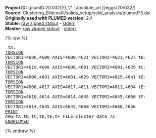 **Project ID:** [plumID:20.032]({{ '/' | absolute_url }}eggs/20/032/)  
**Source:** Clustering_Sildenafil/solids_setup/solid_analysis/plumed73.dat  
**Originally used with PLUMED version:** 2.4  
**Stable:** [raw zipped stdout](plumed73.dat.plumed.stdout.txt.zip) - [stderr](plumed73.dat.plumed.stderr)  
**Master:** [raw zipped stdout](plumed73.dat.plumed_master.stdout.txt.zip) - [stderr](plumed73.dat.plumed_master.stderr)  

{% raw %}<pre>
tA: <a href="https://plumed.github.io/doc-master/user-doc/html/_t_o_r_s_i_o_n.html">TORSION</a> VECTOR1=4606,4600 AXIS=4600,4621 VECTOR2=4621,4627
tB: <a href="https://plumed.github.io/doc-master/user-doc/html/_t_o_r_s_i_o_n.html">TORSION</a> VECTOR1=4619,4608 AXIS=4608,4601 VECTOR2=4601,4629
tC: <a href="https://plumed.github.io/doc-master/user-doc/html/_t_o_r_s_i_o_n.html">TORSION</a> VECTOR1=4608,4601 AXIS=4601,4629 VECTOR2=4629,4641
tD: <a href="https://plumed.github.io/doc-master/user-doc/html/_t_o_r_s_i_o_n.html">TORSION</a> VECTOR1=4608,4617 AXIS=4617,4611 VECTOR2=4611,4604
tE: <a href="https://plumed.github.io/doc-master/user-doc/html/_t_o_r_s_i_o_n.html">TORSION</a> VECTOR1=4610,4614 AXIS=4614,4645 VECTOR2=4645,4660
tF: <a href="https://plumed.github.io/doc-master/user-doc/html/_t_o_r_s_i_o_n.html">TORSION</a> VECTOR1=4614,4645 AXIS=4645,4660 VECTOR2=4660,4656
<a href="https://plumed.github.io/doc-master/user-doc/html/_p_r_i_n_t.html">PRINT</a> ARG=tA,tB,tC,tD,tE,tF FILE=cluster_data_73
<a href="https://plumed.github.io/doc-master/user-doc/html/_e_n_d_p_l_u_m_e_d.html">ENDPLUMED</a>
</pre>{% endraw %}
